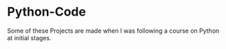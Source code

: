 # Python-Code
Some of these Projects are made when I was following a course on Python at initial stages.
